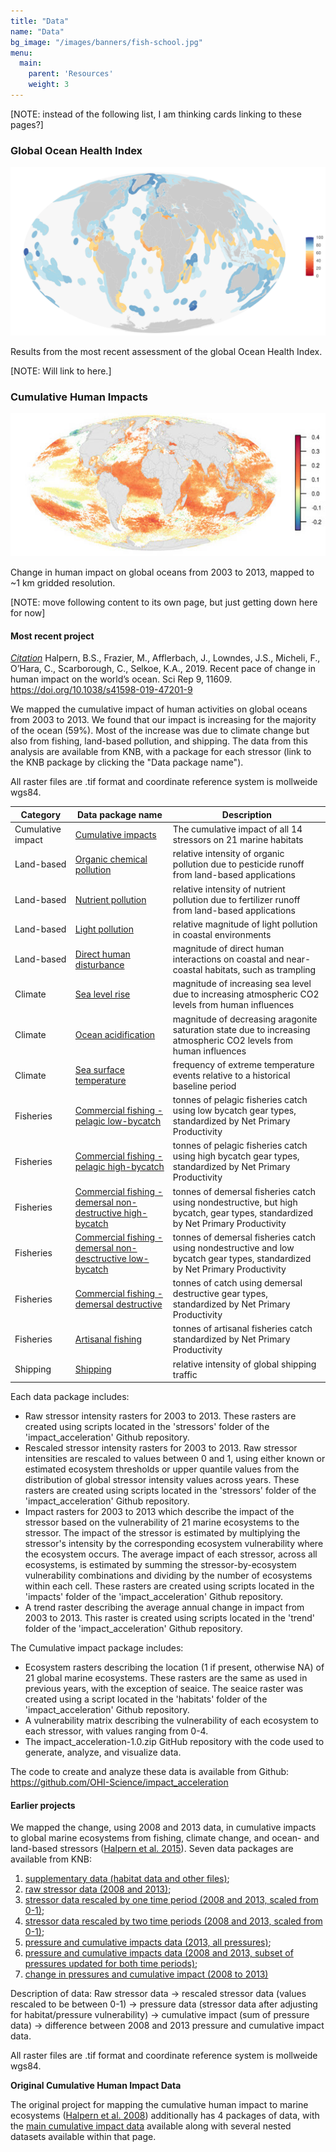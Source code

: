 ```yaml
---
title: "Data"
name: "Data"
bg_image: "/images/banners/fish-school.jpg"
menu:
  main:
    parent: 'Resources'
    weight: 3
---
```


[NOTE: instead of the following list, I am thinking cards linking to these pages?]

### Global Ocean Health Index

![Infographic](/images/infographs/global_map_Index_2020_mol.png)

Results from the most recent assessment of the global Ocean Health Index. 

[NOTE: Will link to here.]

### Cumulative Human Impacts
![Infographic](/images/infographs/trends_cumulative_impact.jpg)

Change in human impact on global oceans from 2003 to 2013, mapped to ~1 km gridded resolution.

[NOTE: move following content to its own page, but just getting down here for now]

#### Most recent project

*[Citation](https://www.nature.com/articles/s41598-019-47201-9)*
Halpern, B.S., Frazier, M., Afflerbach, J., Lowndes, J.S., Micheli, F., O’Hara, C., Scarborough, C., Selkoe, K.A., 2019. Recent pace of change in human impact on the world’s ocean. Sci Rep 9, 11609. https://doi.org/10.1038/s41598-019-47201-9


We mapped the cumulative impact of human activities on global oceans from 2003 to 2013.  We found that our impact is increasing for the majority of the ocean (59%). Most of the increase was due to climate change but also from fishing, land-based pollution, and shipping.  The data from this analysis are available from KNB, with a package for each stressor (link to the KNB package by clicking the "Data package name"). 

All raster files are .tif format and coordinate reference system is mollweide wgs84. 


Category  | Data package name   | Description   
----------------- | ----------------- | -----------------
Cumulative impact | [Cumulative impacts](https://knb.ecoinformatics.org/view/doi:10.5063/F12B8WBS)  |The cumulative impact of all 14 stressors on 21 marine habitats 
Land-based | [Organic chemical pollution](https://knb.ecoinformatics.org/view/resource_map_doi:10.5063/F12805ZF) |  relative intensity of organic pollution due to pesticide runoff from land-based applications 
Land-based | [Nutrient pollution](https://knb.ecoinformatics.org/view/resource_map_doi:10.5063/F1610XPS) | relative intensity of nutrient pollution due to fertilizer runoff from land-based applications
Land-based | [Light pollution](https://knb.ecoinformatics.org/view/resource_map_doi:10.5063/F1SQ8XQF) | relative magnitude of light pollution in coastal environments  
Land-based | [Direct human disturbance](https://knb.ecoinformatics.org/view/resource_map_doi:10.5063/F1XG9PGM) | magnitude of direct human interactions on coastal and near-coastal habitats, such as trampling 
Climate | [Sea level rise](https://knb.ecoinformatics.org/view/resource_map_doi:10.5063/F1377727) | magnitude of increasing sea level due to increasing atmospheric CO2 levels from human influences 
Climate | [Ocean acidification](https://knb.ecoinformatics.org/view/resource_map_doi:10.5063/F1707ZRQ) | magnitude of decreasing aragonite saturation state due to increasing atmospheric CO2 levels from human influences  
Climate | [Sea surface temperature](https://knb.ecoinformatics.org/view/resource_map_doi:10.5063/F1BP014N) | frequency of extreme temperature events relative to a historical baseline period 
Fisheries | [Commercial fishing - pelagic low-bycatch](https://knb.ecoinformatics.org/view/resource_map_doi:10.5063/F19S1PCR) | tonnes of pelagic fisheries catch using low bycatch gear types, standardized by Net Primary Productivity  
Fisheries | [Commercial fishing - pelagic high-bycatch](https://knb.ecoinformatics.org/view/resource_map_doi:10.5063/F1FF3QPR) | tonnes of pelagic fisheries catch using high bycatch gear types, standardized by Net Primary Productivity  
Fisheries | [Commercial fishing - demersal non-destructive high-bycatch](https://knb.ecoinformatics.org/view/resource_map_doi:10.5063/F1K64GC1) | tonnes of demersal fisheries catch using nondestructive, but high bycatch, gear types, standardized by Net Primary Productivity 
Fisheries | [Commercial fishing - demersal non-desctructive low-bycatch](https://knb.ecoinformatics.org/view/resource_map_doi:10.5063/F1PZ574W) | tonnes of demersal fisheries catch using nondestructive and low bycatch gear types, standardized by Net Primary Productivity 
Fisheries | [Commercial fishing - demersal destructive](https://knb.ecoinformatics.org/view/resource_map_doi:10.5063/F1TQ5ZVT) | tonnes of catch using demersal destructive gear types, standardized by Net Primary Productivity 
Fisheries | [Artisanal fishing](https://knb.ecoinformatics.org/view/resource_map_doi:10.5063/F1ZG6QKJ) | tonnes of artisanal fisheries catch standardized by Net Primary Productivity 
Shipping | [Shipping](https://knb.ecoinformatics.org/view/resource_map_doi:10.5063/F1NZ85ZN) | relative intensity of global shipping traffic  

Each data package includes:

- Raw stressor intensity rasters for 2003 to 2013. These rasters are created using scripts located in the 'stressors' folder of the 'impact_acceleration' Github repository.
- Rescaled stressor intensity rasters for 2003 to 2013. Raw stressor intensities are rescaled to values between 0 and 1, using either known or estimated ecosystem thresholds or upper quantile values from the distribution of global stressor intensity values across years. These rasters are created using scripts located in the 'stressors' folder of the 'impact_acceleration' Github repository.
- Impact rasters for 2003 to 2013 which describe the impact of the stressor based on the vulnerability of 21 marine ecosystems to the stressor. The impact of the stressor is estimated by multiplying the stressor's intensity by the corresponding ecosystem vulnerability where the ecosystem occurs. The average impact of each stressor, across all ecosystems, is estimated by summing the stressor-by-ecosystem vulnerability combinations and dividing by the number of ecosystems within each cell. These rasters are created using scripts located in the 'impacts' folder of the 'impact_acceleration' Github repository.
- A trend raster describing the average annual change in impact from 2003 to 2013. This raster is created using scripts located in the 'trend' folder of the 'impact_acceleration' Github repository.

The Cumulative impact package includes:

- Ecosystem rasters describing the location (1 if present, otherwise NA) of 21 global marine ecosystems. These rasters are the same as used in previous years, with the exception of seaice. The seaice raster was created using a script located in the 'habitats' folder of the 'impact_acceleration' Github repository.
- A vulnerability matrix describing the vulnerability of each ecosystem to each stressor, with values ranging from 0-4.
- The impact_acceleration-1.0.zip GitHub repository with the code used to generate, analyze, and visualize data.

The code to create and analyze these data is available from Github: https://github.com/OHI-Science/impact_acceleration

#### Earlier projects
We mapped the change, using 2008 and 2013 data, in cumulative impacts to global marine ecosystems  from fishing, climate change, and ocean- and land-based stressors ([Halpern et al. 2015](https://www.nature.com/articles/ncomms8615)). Seven data packages are available from KNB:

1. [supplementary data (habitat data and other files)](https://knb.ecoinformatics.org/#view/doi:10.5063/F19Z92TW); 
2. [raw stressor data (2008 and 2013)](https://knb.ecoinformatics.org/#view/doi:10.5063/F1S180FS); 
3. [stressor data rescaled by one time period (2008 and 2013, scaled from 0-1)](https://knb.ecoinformatics.org/#view/doi:10.5063/F1DR2SDD); 
4. [stressor data rescaled by two time periods (2008 and 2013, scaled from 0-1)](https://knb.ecoinformatics.org/#view/doi:10.5063/F19021PC); 
5. [pressure and cumulative impacts data (2013, all pressures)](https://knb.ecoinformatics.org/#view/doi:10.5063/F15718ZN); 
6. [pressure and cumulative impacts data (2008 and 2013, subset of pressures updated for both time periods)](https://knb.ecoinformatics.org/#view/doi:10.5063/F11J97N3); 
7. [change in pressures and cumulative impact (2008 to 2013)](https://knb.ecoinformatics.org/#view/doi:10.5063/F1WS8R5T) 

Description of data: 
Raw stressor data -> 
rescaled stressor data (values rescaled to be between 0-1) -> 
pressure data (stressor data after adjusting for habitat/pressure vulnerability) -> 
cumulative impact (sum of pressure data) -> 
difference between 2008 and 2013 pressure and cumulative impact data. 

All raster files are .tif format and coordinate reference system is mollweide wgs84. 


**Original Cumulative Human Impact Data**

The original project for mapping the cumulative human impact to marine ecosystems ([Halpern et al. 2008](https://science.sciencemag.org/content/319/5865/948.abstract)) additionally has 4 packages of data, with the [main cumulative impact data](https://knb.ecoinformatics.org/view/doi%3A10.5063%2FF19C6VN5) available along with several nested datasets available within that page.

